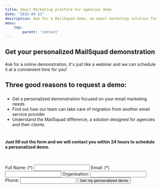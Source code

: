 ```yaml
---
title: Email Marketing platform for agencies demo
date: "2015-04-13"
description: Ask for a MailSquad demo, an email marketing solution for agencies.
menu:
    top:
        parent: 'contact'
---
```

<section class="contacts-1">
  <div class="container">
    <div class="row" style="margin-top: 30px">
      <div class="col-sm-6">
        <div style="margin-bottom: 50px">
          <h1 style="margin-bottom:20px">Get your personalized MailSquad demonstration</h1>
          <p>Ask for a online demonstration, it's just like a webinar and we can schedule it at a convienient time for you!</p>
          <h2 style="margin-top:30px">Three good reasons to request a demo:</h2>  
          <ul class="demo" style="margin-top:25px">
            <li><span>Get a personalized demonstration focused on your email marketing needs</span></li>
            <li><span>Find out how our team can take care of migration from another email service provider</span></li>
            <li><span>Understand the MailSquad difference, a solution designed for agencies and their clients</span></li>
          </ul>
          <p style="margin-top: 40px"><strong>Just fill out the form and we will contact you within 24 hours to schedule a personalized demo.</strong></p>
        </div>
      </div>
      <div class="col-sm-5 col-sm-offset-1">
        <form id="demoform" action="post" class="demoform" style="margin-top: 40px; margin-bottom: 40px" >
            <label for="fullname">Full Name: (*)</label>
            <input type="text" name="fullname" required>
            <label for="fullname">Email: (*)</label>
            <input type="email" name="email" required>
            <label for="fullname">Organisation:</label>
            <input type="text" name="company">
            <label for="fullname">Phone:</label>
            <input type="text" name="phone">
            <input type="submit" value="Get my personalized demo">
        </form>
        <div id="demoformsuccess" style="margin-top: 50px;display:none">
          <h2 style="color: #4caddf; font-size:30px">Thank you, we will get in touch within 24 hours.</h2>
        </div>
      </div>
    </div>
  </div>
</section>